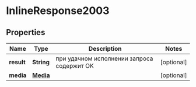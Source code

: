 # InlineResponse2003

## Properties
Name | Type | Description | Notes
------------ | ------------- | ------------- | -------------
**result** | **String** | при удачном исполнении запроса содержит OK |  [optional]
**media** | [**Media**](Media.md) |  |  [optional]
